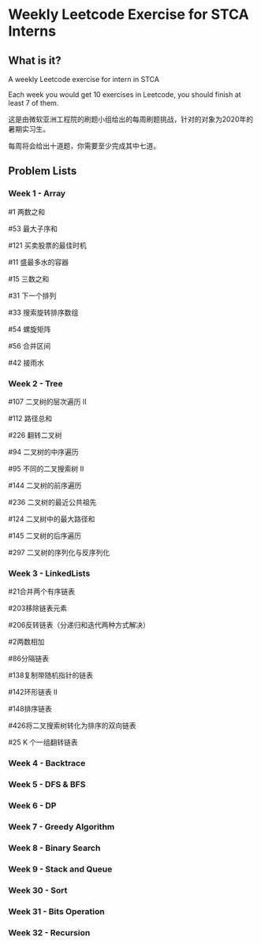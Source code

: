 # Weekly Leetcode Exercise for STCA Interns
## What is it?

A weekly Leetcode exercise for intern in STCA

Each week you would get 10 exercises in Leetcode, you should finish at least 7 of them.

这是由微软亚洲工程院的刷题小组给出的每周刷题挑战，针对的对象为2020年的暑期实习生。

每周将会给出十道题，你需要至少完成其中七道。

## Problem Lists

### Week 1 - Array

  #1 两数之和

  #53 最大子序和

  #121 买卖股票的最佳时机

  #11 盛最多水的容器

  #15 三数之和 

  #31 下一个排列

  #33 搜索旋转排序数组

  #54 螺旋矩阵

  #56 合并区间

  #42 接雨水

### Week 2 - Tree

  #107 二叉树的层次遍历 II

  #112 路径总和 

  #226 翻转二叉树

  #94 二叉树的中序遍历

  #95 不同的二叉搜索树 II

  #144 二叉树的前序遍历

  #236 二叉树的最近公共祖先

  #124 二叉树中的最大路径和

  #145 二叉树的后序遍历

  #297 二叉树的序列化与反序列化

### Week 3 - LinkedLists

  #21合并两个有序链表

  #203移除链表元素

  #206反转链表（分递归和迭代两种方式解决）

  #2两数相加

  #86分隔链表

  #138复制带随机指针的链表

  #142环形链表 II

  #148排序链表

  #426将二叉搜索树转化为排序的双向链表

  #25 K 个一组翻转链表

### Week 4 - Backtrace

### Week 5 - DFS & BFS

### Week 6 - DP

### Week 7 - Greedy Algorithm

### Week 8 - Binary Search

### Week 9 - Stack and Queue

### Week 30 - Sort

### Week 31 - Bits Operation

### Week 32 -  Recursion